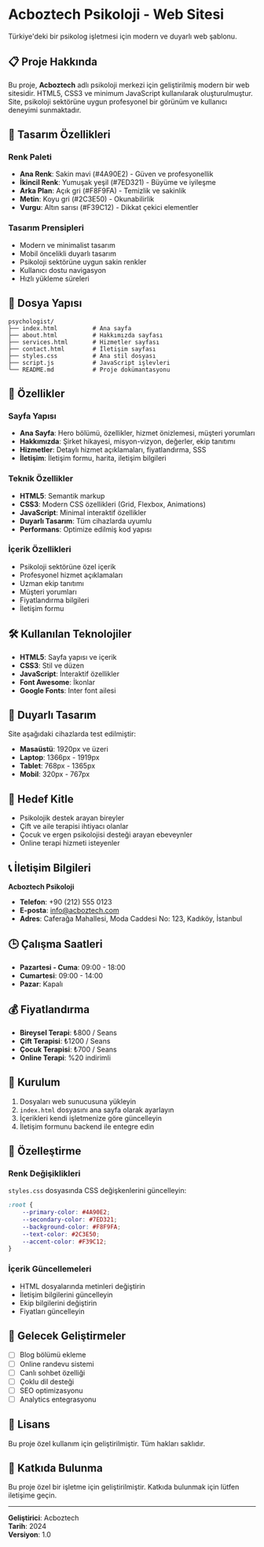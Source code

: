 # Acboztech Psikoloji - Web Sitesi

Türkiye'deki bir psikolog işletmesi için modern ve duyarlı web şablonu.

## 📋 Proje Hakkında

Bu proje, **Acboztech** adlı psikoloji merkezi için geliştirilmiş modern bir web sitesidir. HTML5, CSS3 ve minimum JavaScript kullanılarak oluşturulmuştur. Site, psikoloji sektörüne uygun profesyonel bir görünüm ve kullanıcı deneyimi sunmaktadır.

## 🎨 Tasarım Özellikleri

### Renk Paleti
- **Ana Renk**: Sakin mavi (#4A90E2) - Güven ve profesyonellik
- **İkincil Renk**: Yumuşak yeşil (#7ED321) - Büyüme ve iyileşme
- **Arka Plan**: Açık gri (#F8F9FA) - Temizlik ve sakinlik
- **Metin**: Koyu gri (#2C3E50) - Okunabilirlik
- **Vurgu**: Altın sarısı (#F39C12) - Dikkat çekici elementler

### Tasarım Prensipleri
- Modern ve minimalist tasarım
- Mobil öncelikli duyarlı tasarım
- Psikoloji sektörüne uygun sakin renkler
- Kullanıcı dostu navigasyon
- Hızlı yükleme süreleri

## 📁 Dosya Yapısı

```
psychologist/
├── index.html          # Ana sayfa
├── about.html          # Hakkımızda sayfası
├── services.html       # Hizmetler sayfası
├── contact.html        # İletişim sayfası
├── styles.css          # Ana stil dosyası
├── script.js           # JavaScript işlevleri
└── README.md           # Proje dokümantasyonu
```

## 🚀 Özellikler

### Sayfa Yapısı
- **Ana Sayfa**: Hero bölümü, özellikler, hizmet önizlemesi, müşteri yorumları
- **Hakkımızda**: Şirket hikayesi, misyon-vizyon, değerler, ekip tanıtımı
- **Hizmetler**: Detaylı hizmet açıklamaları, fiyatlandırma, SSS
- **İletişim**: İletişim formu, harita, iletişim bilgileri

### Teknik Özellikler
- **HTML5**: Semantik markup
- **CSS3**: Modern CSS özellikleri (Grid, Flexbox, Animations)
- **JavaScript**: Minimal interaktif özellikler
- **Duyarlı Tasarım**: Tüm cihazlarda uyumlu
- **Performans**: Optimize edilmiş kod yapısı

### İçerik Özellikleri
- Psikoloji sektörüne özel içerik
- Profesyonel hizmet açıklamaları
- Uzman ekip tanıtımı
- Müşteri yorumları
- Fiyatlandırma bilgileri
- İletişim formu

## 🛠️ Kullanılan Teknolojiler

- **HTML5**: Sayfa yapısı ve içerik
- **CSS3**: Stil ve düzen
- **JavaScript**: İnteraktif özellikler
- **Font Awesome**: İkonlar
- **Google Fonts**: Inter font ailesi

## 📱 Duyarlı Tasarım

Site aşağıdaki cihazlarda test edilmiştir:
- **Masaüstü**: 1920px ve üzeri
- **Laptop**: 1366px - 1919px
- **Tablet**: 768px - 1365px
- **Mobil**: 320px - 767px

## 🎯 Hedef Kitle

- Psikolojik destek arayan bireyler
- Çift ve aile terapisi ihtiyacı olanlar
- Çocuk ve ergen psikolojisi desteği arayan ebeveynler
- Online terapi hizmeti isteyenler

## 📞 İletişim Bilgileri

**Acboztech Psikoloji**
- **Telefon**: +90 (212) 555 0123
- **E-posta**: info@acboztech.com
- **Adres**: Caferağa Mahallesi, Moda Caddesi No: 123, Kadıköy, İstanbul

## 🕒 Çalışma Saatleri

- **Pazartesi - Cuma**: 09:00 - 18:00
- **Cumartesi**: 09:00 - 14:00
- **Pazar**: Kapalı

## 💰 Fiyatlandırma

- **Bireysel Terapi**: ₺800 / Seans
- **Çift Terapisi**: ₺1200 / Seans
- **Çocuk Terapisi**: ₺700 / Seans
- **Online Terapi**: %20 indirimli

## 🔧 Kurulum

1. Dosyaları web sunucusuna yükleyin
2. `index.html` dosyasını ana sayfa olarak ayarlayın
3. İçerikleri kendi işletmenize göre güncelleyin
4. İletişim formunu backend ile entegre edin

## 📝 Özelleştirme

### Renk Değişiklikleri
`styles.css` dosyasında CSS değişkenlerini güncelleyin:

```css
:root {
    --primary-color: #4A90E2;
    --secondary-color: #7ED321;
    --background-color: #F8F9FA;
    --text-color: #2C3E50;
    --accent-color: #F39C12;
}
```

### İçerik Güncellemeleri
- HTML dosyalarında metinleri değiştirin
- İletişim bilgilerini güncelleyin
- Ekip bilgilerini değiştirin
- Fiyatları güncelleyin

## 🚀 Gelecek Geliştirmeler

- [ ] Blog bölümü ekleme
- [ ] Online randevu sistemi
- [ ] Canlı sohbet özelliği
- [ ] Çoklu dil desteği
- [ ] SEO optimizasyonu
- [ ] Analytics entegrasyonu

## 📄 Lisans

Bu proje özel kullanım için geliştirilmiştir. Tüm hakları saklıdır.

## 🤝 Katkıda Bulunma

Bu proje özel bir işletme için geliştirilmiştir. Katkıda bulunmak için lütfen iletişime geçin.

---

**Geliştirici**: Acboztech  
**Tarih**: 2024  
**Versiyon**: 1.0 